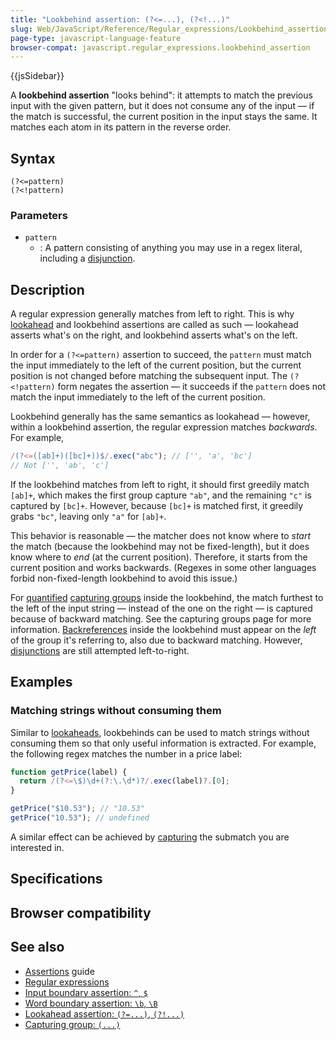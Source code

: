 ```yaml
---
title: "Lookbehind assertion: (?<=...), (?<!...)"
slug: Web/JavaScript/Reference/Regular_expressions/Lookbehind_assertion
page-type: javascript-language-feature
browser-compat: javascript.regular_expressions.lookbehind_assertion
---
```


{{jsSidebar}}

A **lookbehind assertion** "looks behind": it attempts to match the previous input with the given pattern, but it does not consume any of the input — if the match is successful, the current position in the input stays the same. It matches each atom in its pattern in the reverse order.

## Syntax

```regex
(?<=pattern)
(?<!pattern)
```

### Parameters

- `pattern`
  - : A pattern consisting of anything you may use in a regex literal, including a [disjunction](/Web/JavaScript/Reference/Regular_expressions/Disjunction).

## Description

A regular expression generally matches from left to right. This is why [lookahead](/Web/JavaScript/Reference/Regular_expressions/Lookahead_assertion) and lookbehind assertions are called as such — lookahead asserts what's on the right, and lookbehind asserts what's on the left.

In order for a `(?<=pattern)` assertion to succeed, the `pattern` must match the input immediately to the left of the current position, but the current position is not changed before matching the subsequent input. The `(?<!pattern)` form negates the assertion — it succeeds if the `pattern` does not match the input immediately to the left of the current position.

Lookbehind generally has the same semantics as lookahead — however, within a lookbehind assertion, the regular expression matches _backwards_. For example,

```js
/(?<=([ab]+)([bc]+))$/.exec("abc"); // ['', 'a', 'bc']
// Not ['', 'ab', 'c']
```

If the lookbehind matches from left to right, it should first greedily match `[ab]+`, which makes the first group capture `"ab"`, and the remaining `"c"` is captured by `[bc]+`. However, because `[bc]+` is matched first, it greedily grabs `"bc"`, leaving only `"a"` for `[ab]+`.

This behavior is reasonable — the matcher does not know where to _start_ the match (because the lookbehind may not be fixed-length), but it does know where to _end_ (at the current position). Therefore, it starts from the current position and works backwards. (Regexes in some other languages forbid non-fixed-length lookbehind to avoid this issue.)

For [quantified](/Web/JavaScript/Reference/Regular_expressions/Quantifier) [capturing groups](/Web/JavaScript/Reference/Regular_expressions/Capturing_group) inside the lookbehind, the match furthest to the left of the input string — instead of the one on the right — is captured because of backward matching. See the capturing groups page for more information. [Backreferences](/Web/JavaScript/Reference/Regular_expressions/Backreference) inside the lookbehind must appear on the _left_ of the group it's referring to, also due to backward matching. However, [disjunctions](/Web/JavaScript/Reference/Regular_expressions/Disjunction) are still attempted left-to-right.

## Examples

### Matching strings without consuming them

Similar to [lookaheads](/Web/JavaScript/Reference/Regular_expressions/Lookahead_assertion#matching_strings_without_consuming_them), lookbehinds can be used to match strings without consuming them so that only useful information is extracted. For example, the following regex matches the number in a price label:

```js
function getPrice(label) {
  return /(?<=\$)\d+(?:\.\d*)?/.exec(label)?.[0];
}

getPrice("$10.53"); // "10.53"
getPrice("10.53"); // undefined
```

A similar effect can be achieved by [capturing](/Web/JavaScript/Reference/Regular_expressions/Capturing_group) the submatch you are interested in.

## Specifications



## Browser compatibility



## See also

- [Assertions](/Web/JavaScript/Guide/Regular_expressions/Assertions) guide
- [Regular expressions](/Web/JavaScript/Reference/Regular_expressions)
- [Input boundary assertion: `^`, `$`](/Web/JavaScript/Reference/Regular_expressions/Input_boundary_assertion)
- [Word boundary assertion: `\b`, `\B`](/Web/JavaScript/Reference/Regular_expressions/Word_boundary_assertion)
- [Lookahead assertion: `(?=...)`, `(?!...)`](/Web/JavaScript/Reference/Regular_expressions/Lookahead_assertion)
- [Capturing group: `(...)`](/Web/JavaScript/Reference/Regular_expressions/Capturing_group)
